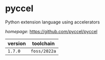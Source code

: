 # pyccel

Python extension language using accelerators

*homepage*: <https://github.com/pyccel/pyccel>

version | toolchain
--------|----------
``1.7.0`` | ``foss/2022a``
